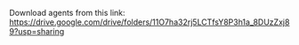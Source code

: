 Download agents from this link: https://drive.google.com/drive/folders/11O7ha32rj5LCTfsY8P3h1a_8DUzZxj89?usp=sharing